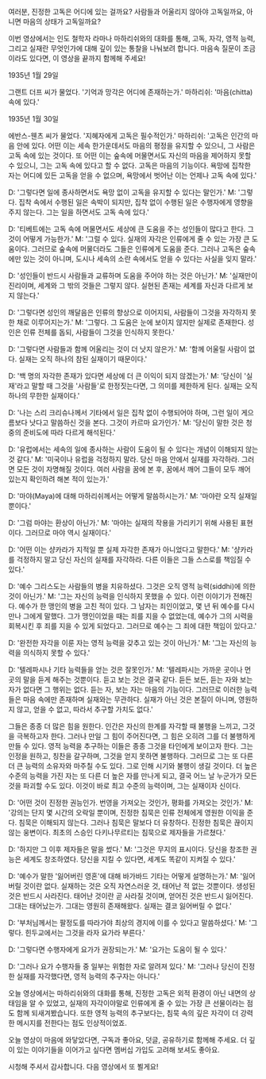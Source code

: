 여러분,
진정한 고독은 어디에 있는 걸까요?
사람들과 어울리지 않아야 고독일까요,
아니면 마음의 상태가 고독일까요?

이번 영상에서는 인도 철학자 라마나 마하리쉬와의 대화를 통해,
고독,
자각,
영적 능력,
그리고 실재란 무엇인가에 대해 깊이 있는 통찰을 나눠보려 합니다.
마음속 질문이 조금이라도 있다면,
이 영상을 끝까지 함께해 주세요!



1935년 1월 29일

그랜트 더프 씨가 물었다.
'기억과 망각은 어디에 존재하는가.'
마하리쉬: '마음(chitta) 속에 있다.'

1935년 1월 30일

에반스-웬츠 씨가 물었다.
'지혜자에게 고독은 필수적인가.'
마하리쉬: '고독은 인간의 마음 안에 있다.
어떤 이는 세속 한가운데서도 마음의 평정을 유지할 수 있으니,
그 사람은 고독 속에 있는 것이다.
또 어떤 이는 숲속에 머물면서도 자신의 마음을 제어하지 못할 수 있으니,
그는 고독 속에 있다고 할 수 없다.
고독은 마음의 기능이다.
욕망에 집착한 자는 어디에 있든 고독을 얻을 수 없으며,
욕망에서 벗어난 이는 언제나 고독 속에 있다.'

D: '그렇다면 일에 종사하면서도 욕망 없이 고독을 유지할 수 있다는 말인가.'
M: '그렇다.
집착 속에서 수행된 일은 속박이 되지만,
집착 없이 수행된 일은 수행자에게 영향을 주지 않는다.
그는 일을 하면서도 고독 속에 있다.'

D: '티베트에는 고독 속에 머물면서도 세상에 큰 도움을 주는 성인들이 많다고 한다.
그것이 어떻게 가능한가.'
M: '그럴 수 있다.
실재의 자각은 인류에게 줄 수 있는 가장 큰 도움이다.
그러므로 숲속에 머물더라도 그들은 인류에게 도움을 준다.
그러나 고독은 숲속에만 있는 것이 아니며,
도시나 세속의 소란 속에서도 얻을 수 있다는 사실을 잊지 말라.'

D: '성인들이 반드시 사람들과 교류하며 도움을 주어야 하는 것은 아닌가.'
M: '실재만이 진리이며,
세계와 그 밖의 것들은 그렇지 않다.
실현된 존재는 세계를 자신과 다르게 보지 않는다.'

D: '그렇다면 성인의 깨달음은 인류의 향상으로 이어지되,
사람들이 그것을 자각하지 못한 채로 이루어지는가.'
M: '그렇다.
그 도움은 눈에 보이지 않지만 실제로 존재한다.
성인은 인류 전체를 돕되,
사람들이 그것을 인식하지 못한다.'

D: '그렇다면 사람들과 함께 어울리는 것이 더 낫지 않은가.'
M: '함께 어울릴 사람이 없다.
실재는 오직 하나의 참된 실재이기 때문이다.'

D: '백 명의 자각한 존재가 있다면 세상에 더 큰 이익이 되지 않겠는가.'
M: '당신이 '실재'라고 말할 때 그것을 '사람들'로 한정짓는다면,
그 의미를 제한하게 된다.
실재는 오직 하나의 무한한 실재이다.'

D: '나는 스리 크리슈나께서 기타에서 일은 집착 없이 수행되어야 하며,
그런 일이 게으름보다 낫다고 말씀하신 것을 본다.
그것이 카르마 요가인가.'
M: '당신이 말한 것은 청중의 준비도에 따라 다르게 해석된다.'

D: '유럽에서는 세속의 일에 종사하는 사람이 도움이 될 수 있다는 개념이 이해되지 않는 것 같다.'
M: '미국이나 유럽을 걱정하지 말라.
당신 마음 안에서 실재를 자각하라.
그러면 모든 것이 자명해질 것이다.
여러 사람을 꿈에 본 후,
꿈에서 깨어 그들이 모두 깨어 있는지 확인하려 해본 적이 있는가.'

D: '마야(Maya)에 대해 마하리쉬께서는 어떻게 말씀하시는가.'
M: '마야란 오직 실재일 뿐이다.'

D: '그럼 마야는 환상이 아닌가.'
M: '마야는 실재의 작용을 가리키기 위해 사용된 표현이다.
그러므로 마야 역시 실재이다.'

D: '어떤 이는 샹카라가 지적일 뿐 실제 자각한 존재가 아니었다고 말한다.'
M: '샹카라를 걱정하지 말고 당신 자신의 실재를 자각하라.
다른 이들은 그들 스스로를 책임질 수 있다.'

D: '예수 그리스도는 사람들의 병을 치유하셨다.
그것은 오직 영적 능력(siddhi)에 의한 것이 아닌가.'
M: '그는 자신의 능력을 인식하지 못했을 수 있다.
이런 이야기가 전해진다.
예수가 한 맹인의 병을 고친 적이 있다.
그 남자는 죄인이었고,
몇 년 뒤 예수를 다시 만나 그에게 말했다.
그가 맹인이었을 때는 죄를 지을 수 없었는데,
예수가 그의 시력을 회복시킨 후 죄를 지을 수 있게 되었다고.
그러므로 예수는 그 죄에 대한 책임이 있다고.'

D: '완전한 자각을 이룬 자는 영적 능력을 갖추고 있는 것이 아닌가.'
M: '그는 자신의 능력을 의식하지 못할 수 있다.'

D: '텔레파시나 기타 능력들을 얻는 것은 잘못인가.'
M: '텔레파시는 가까운 곳이나 먼 곳의 말을 듣게 해주는 것뿐이다.
듣고 보는 것은 결국 같다.
듣든 보든,
듣는 자와 보는 자가 없다면 그 행위는 없다.
듣는 자,
보는 자는 마음의 기능이다.
그러므로 이러한 능력들은 마음 속에만 존재하며 실재와는 무관하다.
실재가 아닌 것은 본질이 아니며,
영원하지 않고,
얻을 수 없고,
따라서 추구할 가치도 없다.'

그들은 종종 더 많은 힘을 원한다.
인간은 자신의 한계를 자각할 때 불행을 느끼고,
그것을 극복하고자 한다.
그러나 만일 그 힘이 주어진다면,
그 힘은 오히려 그를 더 불행하게 만들 수 있다.
영적 능력을 추구하는 이들은 종종 그것을 타인에게 보이고자 한다.
그는 인정을 원하고,
칭찬을 갈구하며,
그것을 얻지 못하면 불행하다.
그러므로 그는 또 다른 더 큰 능력의 소유자와 마주칠 수도 있다.
그로 인해 시기와 불행이 생길 것이다.
더 높은 수준의 능력을 가진 자는 또 다른 더 높은 자를 만나게 되고,
결국 어느 날 누군가가 모든 것을 파괴할 수도 있다.
이것이 바로 최고 수준의 능력이며,
그는 실재이자 신이다.

D: '어떤 것이 진정한 권능인가.
번영을 가져오는 것인가,
평화를 가져오는 것인가.'
M: '강의는 단지 몇 시간의 오락일 뿐이며,
진정한 침묵은 인류 전체에게 영원한 이익을 준다.
침묵은 이해되지 않는다.
그러나 침묵은 말보다 더 유창하다.
진정한 침묵은 끊이지 않는 웅변이다.
최초의 스승인 다키나무르티는 침묵으로 제자들을 가르쳤다.'

D: '하지만 그 이후 제자들은 말을 썼다.'
M: '그것은 무지의 표시이다.
당신을 창조한 권능은 세계도 창조하였다.
당신을 지킬 수 있다면,
세계도 똑같이 지켜질 수 있다.'

D: '예수가 말한 '잃어버린 영혼'에 대해 바가바드 기타는 어떻게 설명하는가.'
M: '잃어버릴 것이란 없다.
실재하는 것은 오직 자연스러운 것,
태어난 적 없는 것뿐이다.
생성된 것은 반드시 사라진다.
태어난 것이란 곧 사라질 것이며,
얻어진 것은 반드시 잃어진다.
그대는 태어났는가.
그대는 영원히 존재해왔다.
실재는 결코 잃어버릴 수 없다.'

D: '부처님께서는 팔정도를 따라가야 최상의 경지에 이를 수 있다고 말씀하셨다.'
M: '그렇다.
힌두교에서는 그것을 라자 요가라 부른다.'

D: '그렇다면 수행자에게 요가가 권장되는가.'
M: '요가는 도움이 될 수 있다.'

D: '그러나 요가 수행자들 중 일부는 위험한 자로 알려져 있다.'
M: '그러나 당신이 진정한 실재를 자각했다면,
영적 능력의 추구자는 아니다.'



오늘 영상에서는 마하리쉬와의 대화를 통해,
진정한 고독은 외적 환경이 아닌 내면의 상태임을 알 수 있었고,
실재의 자각이야말로 인류에게 줄 수 있는 가장 큰 선물이라는 점도 함께 되새겨봤습니다.
또한 영적 능력의 추구보다는,
침묵 속의 깊은 자각이 더 강력한 메시지를 전한다는 점도 인상적이었죠.

오늘 영상이 마음에 와닿았다면,
구독과 좋아요,
덧글,
공유하기로 함께해 주세요.
더 깊이 있는 이야기들을 이어가고 싶다면 멤버십 가입도 고려해 보셔도 좋아요.

시청해 주셔서 감사합니다.
다음 영상에서 또 뵐게요!